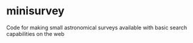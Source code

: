 # minisurvey
Code for making small astronomical surveys available with basic search capabilities on the web
